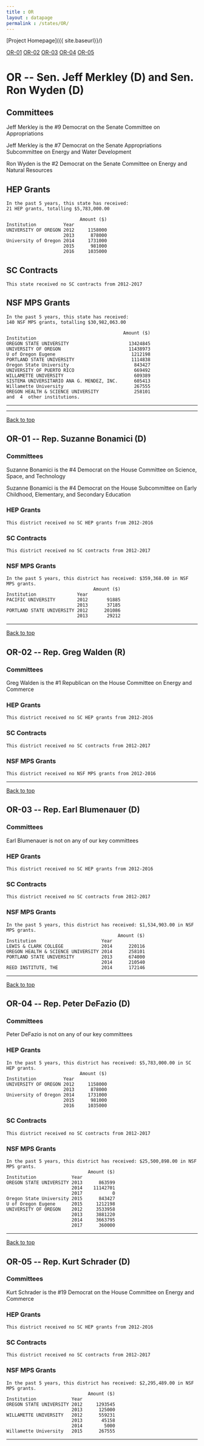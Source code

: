 ```yaml
---
title : OR
layout : datapage
permalink : /states/OR/
---
```

<a name="top"></a>
[Project Homepage]({{ site.baseurl}}/)


[OR-01](#OR-01)  [OR-02](#OR-02)  [OR-03](#OR-03)  [OR-04](#OR-04)  [OR-05](#OR-05)  

# OR -- Sen. Jeff Merkley (D) and  Sen. Ron Wyden (D)
## Committees
Jeff Merkley is the #9 Democrat on the Senate Committee on Appropriations 

Jeff Merkley is the #7 Democrat on the Senate Appropriations Subcommittee on Energy and Water Development 

Ron Wyden is the #2 Democrat on the Senate Committee on Energy and Natural Resources 

## HEP Grants
```
In the past 5 years, this state has received:
21 HEP grants, totalling $5,783,000.00
 
                           Amount ($)
Institution          Year            
UNIVERSITY OF OREGON 2012     1158000
                     2013      878000
University of Oregon 2014     1731000
                     2015      981000
                     2016     1035000
```
## SC Contracts
```
This state received no SC contracts from 2012-2017
```
## NSF MPS Grants
```
In the past 5 years, this state has received:
140 NSF MPS grants, totalling $30,982,063.00
 
                                           Amount ($)
Institution                                          
OREGON STATE UNIVERSITY                      13424845
UNIVERSITY OF OREGON                         11438973
U of Oregon Eugene                            1212198
PORTLAND STATE UNIVERSITY                     1114838
Oregon State University                        843427
UNIVERSITY OF PUERTO RICO                      669492
WILLAMETTE UNIVERSITY                          609389
SISTEMA UNIVERSITARIO ANA G. MENDEZ, INC.      605413
Willamette University                          267555
OREGON HEALTH & SCIENCE UNIVERSITY             258101
and  4  other institutions.
```
---
---
<a name="OR-01"></a>
[Back to top](#top)
## OR-01 -- Rep. Suzanne Bonamici (D)
### Committees
Suzanne Bonamici is the #4 Democrat on the House Committee on Science, Space, and Technology 

Suzanne Bonamici is the #4 Democrat on the House Subcommittee on Early Childhood, Elementary, and Secondary Education 

### HEP Grants
```
This district received no SC HEP grants from 2012-2016
```
### SC Contracts
```
This district received no SC contracts from 2012-2017
```
### NSF MPS Grants
```
In the past 5 years, this district has received: $359,368.00 in NSF MPS grants.
                                Amount ($)
Institution               Year            
PACIFIC UNIVERSITY        2012       91885
                          2013       37185
PORTLAND STATE UNIVERSITY 2012      201086
                          2013       29212
```
---
<a name="OR-02"></a>
[Back to top](#top)
## OR-02 -- Rep. Greg Walden (R)
### Committees
Greg Walden is the #1 Republican on the House Committee on Energy and Commerce 

### HEP Grants
```
This district received no SC HEP grants from 2012-2016
```
### SC Contracts
```
This district received no SC contracts from 2012-2017
```
### NSF MPS Grants
```
This district received no NSF MPS grants from 2012-2016
```
---
<a name="OR-03"></a>
[Back to top](#top)
## OR-03 -- Rep. Earl Blumenauer (D)
### Committees
Earl Blumenauer is not on any of our key committees 

### HEP Grants
```
This district received no SC HEP grants from 2012-2016
```
### SC Contracts
```
This district received no SC contracts from 2012-2017
```
### NSF MPS Grants
```
In the past 5 years, this district has received: $1,534,903.00 in NSF MPS grants.
                                         Amount ($)
Institution                        Year            
LEWIS & CLARK COLLEGE              2014      220116
OREGON HEALTH & SCIENCE UNIVERSITY 2014      258101
PORTLAND STATE UNIVERSITY          2013      674000
                                   2014      210540
REED INSTITUTE, THE                2014      172146
```
---
<a name="OR-04"></a>
[Back to top](#top)
## OR-04 -- Rep. Peter DeFazio (D)
### Committees
Peter DeFazio is not on any of our key committees 

### HEP Grants
```
In the past 5 years, this district has received: $5,783,000.00 in SC HEP grants.
                           Amount ($)
Institution          Year            
UNIVERSITY OF OREGON 2012     1158000
                     2013      878000
University of Oregon 2014     1731000
                     2015      981000
                     2016     1035000
```
### SC Contracts
```
This district received no SC contracts from 2012-2017
```
### NSF MPS Grants
```
In the past 5 years, this district has received: $25,500,898.00 in NSF MPS grants.
                              Amount ($)
Institution             Year            
OREGON STATE UNIVERSITY 2013      863599
                        2014    11142701
                        2017           0
Oregon State University 2015      843427
U of Oregon Eugene      2015     1212198
UNIVERSITY OF OREGON    2012     3533958
                        2013     3881220
                        2014     3663795
                        2017      360000
```
---
<a name="OR-05"></a>
[Back to top](#top)
## OR-05 -- Rep. Kurt Schrader (D)
### Committees
Kurt Schrader is the #19 Democrat on the House Committee on Energy and Commerce 

### HEP Grants
```
This district received no SC HEP grants from 2012-2016
```
### SC Contracts
```
This district received no SC contracts from 2012-2017
```
### NSF MPS Grants
```
In the past 5 years, this district has received: $2,295,489.00 in NSF MPS grants.
                              Amount ($)
Institution             Year            
OREGON STATE UNIVERSITY 2012     1293545
                        2013      125000
WILLAMETTE UNIVERSITY   2012      559231
                        2013       45158
                        2014        5000
Willamette University   2015      267555
```
---
